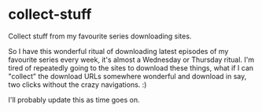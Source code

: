# collect-stuff
Collect stuff from my favourite series downloading sites.

So I have this wonderful ritual of downloading latest episodes of my favourite series every week, it's almost a Wednesday or Thursday ritual. I'm tired of repeatedly going to the sites to download these things, what if I can "collect" the download URLs somewhere wonderful and download in say, two clicks without the crazy navigations. :)

I'll probably update this as time goes on.
